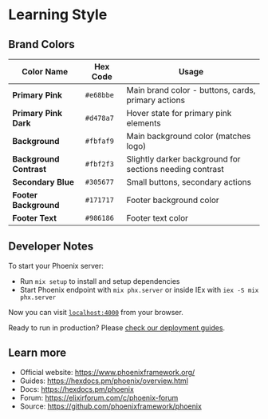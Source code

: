 # Learning Style

## Brand Colors

| Color Name | Hex Code | Usage |
|------------|----------|-------|
| **Primary Pink** | `#e68bbe` | Main brand color - buttons, cards, primary actions |
| **Primary Pink Dark** | `#d478a7` | Hover state for primary pink elements |
| **Background** | `#fbfaf9` | Main background color (matches logo) |
| **Background Contrast** | `#fbf2f3` | Slightly darker background for sections needing contrast |
| **Secondary Blue** | `#305677` | Small buttons, secondary actions |
| **Footer Background** | `#171717` | Footer background color |
| **Footer Text** | `#986186` | Footer text color |

## Developer Notes

To start your Phoenix server:

* Run `mix setup` to install and setup dependencies
* Start Phoenix endpoint with `mix phx.server` or inside IEx with `iex -S mix phx.server`

Now you can visit [`localhost:4000`](http://localhost:4000) from your browser.

Ready to run in production? Please [check our deployment guides](https://hexdocs.pm/phoenix/deployment.html).

## Learn more

* Official website: https://www.phoenixframework.org/
* Guides: https://hexdocs.pm/phoenix/overview.html
* Docs: https://hexdocs.pm/phoenix
* Forum: https://elixirforum.com/c/phoenix-forum
* Source: https://github.com/phoenixframework/phoenix
